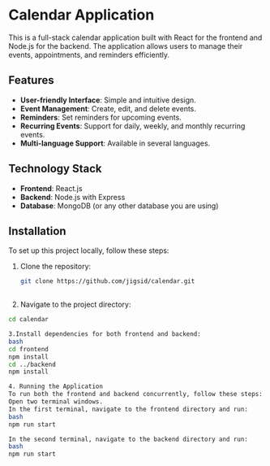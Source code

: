 # Calendar Application

This is a full-stack calendar application built with React for the frontend and Node.js for the backend. The application allows users to manage their events, appointments, and reminders efficiently.

## Features

- **User-friendly Interface**: Simple and intuitive design.
- **Event Management**: Create, edit, and delete events.
- **Reminders**: Set reminders for upcoming events.
- **Recurring Events**: Support for daily, weekly, and monthly recurring events.
- **Multi-language Support**: Available in several languages.

## Technology Stack

- **Frontend**: React.js
- **Backend**: Node.js with Express
- **Database**: MongoDB (or any other database you are using)

## Installation

To set up this project locally, follow these steps:

1. Clone the repository:
   ```bash
   git clone https://github.com/jigsid/calendar.git
 

2. Navigate to the project directory:
```bash
cd calendar

3.Install dependencies for both frontend and backend:
bash
cd frontend
npm install
cd ../backend
npm install

4. Running the Application
To run both the frontend and backend concurrently, follow these steps:
Open two terminal windows.
In the first terminal, navigate to the frontend directory and run:
bash
npm run start

In the second terminal, navigate to the backend directory and run:
bash
npm run start
